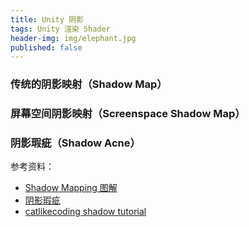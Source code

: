 ```yaml
---
title: Unity 阴影
tags: Unity 渲染 Shader
header-img: img/elephant.jpg
published: false
---
```




### 传统的阴影映射（Shadow Map）


### 屏幕空间阴影映射（Screenspace Shadow Map）

### 阴影瑕疵（Shadow Acne）


参考资料：

+ [Shadow Mapping 图解](http://www.cnblogs.com/yzwalkman/p/3149072.html)
+ [阴影瑕疵](https://www.zhihu.com/question/49090321/answer/114208279)
+ [catlikecoding shadow tutorial](http://catlikecoding.com/unity/tutorials/rendering/part-7/)
